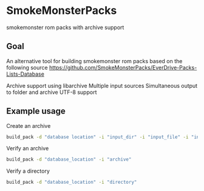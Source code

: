 # SmokeMonsterPacks
smokemonster rom packs with archive support

## Goal
An alternative tool for building smokemonster rom packs based on the following source
https://github.com/SmokeMonsterPacks/EverDrive-Packs-Lists-Database

Archive support using libarchive
Multiple input sources
Simultaneous output to folder and archive
UTF-8 support

## Example usage

Create an archive
```Bash
build_pack -d "database location" -i "input_dir" -i "input_file" -i "input_archive" -o "output_dir" -a "output_archive"
```

Verify an archive
```Bash
build_pack -d "database_location" -i "archive"
```
Verify a directory
```Bash
build_pack -d "database_location" -i "directory"
```
